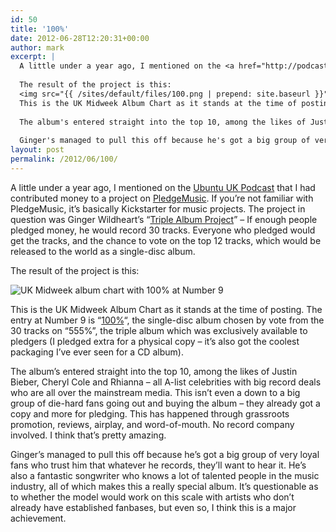 ```yaml
---
id: 50
title: '100%'
date: 2012-06-28T12:20:31+00:00
author: mark
excerpt: |
  A little under a year ago, I mentioned on the <a href="http://podcast.ubuntu-uk.org">Ubuntu UK Podcast</a> that I had contributed money to a project on <a href="http://pledgemusic.com">PledgeMusic</a>.  If you're not familiar with PledgeMusic, it's basically Kickstarter for music projects.  The project in question was Ginger Wildheart's "<a href="http://www.pledgemusic.com/projects/gingerwildheart">Triple Album Project</a>" - If enough people pledged money, he would record 30 tracks. Everyone who pledged would get the tracks, and the chance to vote on the top 12 tracks, which would be released to the world as a single-disc album.
  
  The result of the project is this:
  <img src="{{ /sites/default/files/100.png | prepend: site.baseurl }}" alt="UK Midweek album chart with 100% at Number 9" />
  This is the UK Midweek Album Chart as it stands at the time of posting.  The entry at Number 9 is "<a href="http://www.amazon.co.uk/gp/product/B00842100K/ref=as_li_ss_tl?ie=UTF8&tag=barrfrozwast-21&linkCode=as2&camp=1634&creative=19450&creativeASIN=B00842100K">100%</a>", the single-disc album chosen by vote from the 30 tracks on "555%", the triple album which was exclusively available to pledgers (I pledged extra for a physical copy - it's also got the coolest packaging I've ever seen for a CD album).
  
  The album's entered straight into the top 10, among the likes of Justin Bieber, Cheryl Cole and Rhianna - all A-list celebrities with big record deals who are all over the mainstream media.  This isn't even a down to a big group of die-hard fans going out and buying the album - they already got a copy and more for pledging.  This has happened through grassroots promotion, reviews, airplay, and word-of-mouth. No record company involved.  I think that's pretty amazing.
  
  Ginger's managed to pull this off because he's got a big group of very loyal fans who trust him that whatever he records, they'll want to hear it.  He's also a fantastic songwriter who knows a lot of talented people in the music industry, all of which makes this a really special album.  It's questionable as to whether the model would work on this scale with artists who don't already have established fanbases, but even so, I think this is a major achievement.
layout: post
permalink: /2012/06/100/
---
```

A little under a year ago, I mentioned on the [Ubuntu UK Podcast](http://podcast.ubuntu-uk.org) that I had contributed money to a project on [PledgeMusic](http://pledgemusic.com). If you&#8217;re not familiar with PledgeMusic, it&#8217;s basically Kickstarter for music projects. The project in question was Ginger Wildheart&#8217;s &#8220;[Triple Album Project](http://www.pledgemusic.com/projects/gingerwildheart)&#8221; &#8211; If enough people pledged money, he would record 30 tracks. Everyone who pledged would get the tracks, and the chance to vote on the top 12 tracks, which would be released to the world as a single-disc album.

The result of the project is this:
  
![UK Midweek album chart with 100% at Number 9](/sites/default/files/100.png)
  
This is the UK Midweek Album Chart as it stands at the time of posting. The entry at Number 9 is &#8220;[100%](http://www.amazon.co.uk/gp/product/B00842100K/ref=as_li_ss_tl?ie=UTF8&tag=barrfrozwast-21&linkCode=as2&camp=1634&creative=19450&creativeASIN=B00842100K)&#8220;, the single-disc album chosen by vote from the 30 tracks on &#8220;555%&#8221;, the triple album which was exclusively available to pledgers (I pledged extra for a physical copy &#8211; it&#8217;s also got the coolest packaging I&#8217;ve ever seen for a CD album).

The album&#8217;s entered straight into the top 10, among the likes of Justin Bieber, Cheryl Cole and Rhianna &#8211; all A-list celebrities with big record deals who are all over the mainstream media. This isn&#8217;t even a down to a big group of die-hard fans going out and buying the album &#8211; they already got a copy and more for pledging. This has happened through grassroots promotion, reviews, airplay, and word-of-mouth. No record company involved. I think that&#8217;s pretty amazing.

Ginger&#8217;s managed to pull this off because he&#8217;s got a big group of very loyal fans who trust him that whatever he records, they&#8217;ll want to hear it. He&#8217;s also a fantastic songwriter who knows a lot of talented people in the music industry, all of which makes this a really special album. It&#8217;s questionable as to whether the model would work on this scale with artists who don&#8217;t already have established fanbases, but even so, I think this is a major achievement.
